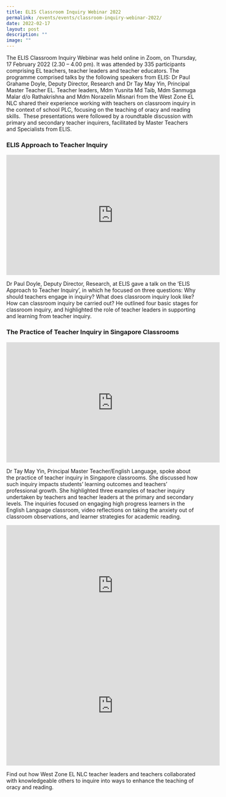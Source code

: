 ```yaml
---
title: ELIS Classroom Inquiry Webinar 2022
permalink: /events/events/classroom-inquiry-webinar-2022/
date: 2022-02-17
layout: post
description: ""
image: ""
---
```

The ELIS Classroom Inquiry Webinar was held online in Zoom, on Thursday, 17 February 2022 (2.30 – 4.00 pm). It was attended by 335 participants comprising EL teachers, teacher leaders and teacher educators. The programme comprised talks by the following speakers from ELIS: Dr Paul Grahame Doyle, Deputy Director, Research and Dr Tay May Yin, Principal Master Teacher EL. Teacher leaders, Mdm Yusnita Md Taib, Mdm Sanmuga Malar d/o Rathakrishna and Mdm Norazelin Misnari from the West Zone EL NLC shared their experience working with teachers on classroom inquiry in the context of school PLC, focusing on the teaching of oracy and reading skills.&nbsp; These presentations were followed by a roundtable discussion with primary and secondary teacher inquirers, facilitated by Master Teachers and Specialists from ELIS.

### **ELIS Approach to Teacher Inquiry**

<center><iframe allowfullscreen="" allow="accelerometer; autoplay; clipboard-write; encrypted-media; gyroscope; picture-in-picture; web-share" frameborder="0" title="YouTube video player" src="https://www.youtube.com/embed/yufkjuBAp50" height="315" width="560"></iframe></center>

Dr Paul Doyle, Deputy Director, Research, at ELIS gave a talk on the ‘ELIS Approach to Teacher Inquiry’, in which he focused on three questions: Why should teachers engage in inquiry? What does classroom inquiry look like? How can classroom inquiry be carried out? He outlined four basic stages for classroom inquiry, and highlighted the role of teacher leaders in supporting and learning from teacher inquiry.

### **The Practice of Teacher Inquiry in Singapore Classrooms**

<center><iframe allowfullscreen="" allow="accelerometer; autoplay; clipboard-write; encrypted-media; gyroscope; picture-in-picture; web-share" frameborder="0" title="YouTube video player" src="https://www.youtube.com/embed/WOF1IOKX_U4" height="315" width="560"></iframe></center>

Dr Tay May Yin, Principal Master Teacher/English Language, spoke about the practice of teacher inquiry in Singapore classrooms. She discussed how such inquiry impacts students’ learning outcomes and teachers’ professional growth. She highlighted three examples of teacher inquiry undertaken by teachers and teacher leaders at the primary and secondary levels. The inquiries focused on engaging high progress learners in the English Language classroom, video reflections on taking the anxiety out of classroom observations, and learner strategies for academic reading.

<center><iframe allowfullscreen="" allow="accelerometer; autoplay; clipboard-write; encrypted-media; gyroscope; picture-in-picture; web-share" frameborder="0" title="YouTube video player" src="https://www.youtube.com/embed/oegpEEBfzsU" height="315" width="560"></iframe></center>
<center><iframe allowfullscreen="" allow="accelerometer; autoplay; clipboard-write; encrypted-media; gyroscope; picture-in-picture; web-share" frameborder="0" title="YouTube video player" src="https://www.youtube.com/embed/IfNnU0q8kv8" height="315" width="560"></iframe></center>
<center>
	<a target="_blank" href="https://youtu.be/-wly52tgo-4">
		<img src="">
	</a>
</center>


Find out how West Zone EL NLC teacher leaders and teachers collaborated with knowledgeable others to inquire into ways to enhance the teaching of oracy and reading.

<style>
a::before, a::after {
	content: "" !important;
}
</style>